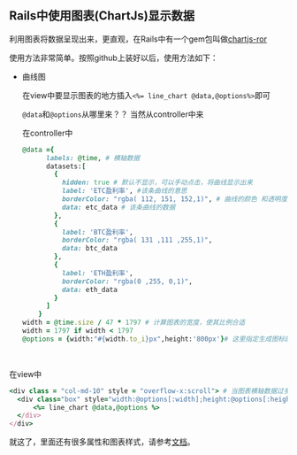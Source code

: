 ## Rails中使用图表(ChartJs)显示数据

利用图表将数据呈现出来，更直观，在Rails中有一个gem包叫做[chartjs-ror](https://github.com/airblade/chartjs-ror)

使用方法非常简单。按照github上装好以后，使用方法如下：

* 曲线图

  在view中要显示图表的地方插入`<%= line_chart @data,@options%>`即可

  `@data`和`@options`从哪里来？？ 当然从controller中来

  在controller中

  ```ruby
  @data ={
        labels: @time, # 横轴数据
        datasets:[
          {   
            hidden: true # 默认不显示，可以手动点击，将曲线显示出来
            label: 'ETC盈利率', #该条曲线的意思
            borderColor: "rgba( 112, 151, 152,1)", # 曲线的颜色 和透明度
            data: etc_data # 该条曲线的数据
          },  
          {   
            label: 'BTC盈利率',
            borderColor: "rgba( 131 ,111 ,255,1)",
            data: btc_data
          },  
          {   
            label: 'ETH盈利率',
            borderColor: "rgba(0 ,255, 0,1)",
            data: eth_data
          }
        ]   
      }   
  width = @time.size / 47 * 1797 # 计算图表的宽度，使其比例合适
  width = 1797 if width < 1797
  @options = {width:"#{width.to_i}px",height:'800px'}# 这里指定生成图标的宽度和高度

  ```

  ​

在view中

```ruby
<div class = "col-md-10" style = "overflow-x:scroll"> # 当图表横轴数据过多时，出现滚动条
  <div class="box" style="width:@options[:width];height:@options[:height]"> # 放图表的容器的大小应该与图表一致
      <%= line_chart @data,@options %>
  </div>
</div>
```

就这了，里面还有很多属性和图表样式，请参考[文档](http://www.bootcss.com/p/chart.js/docs/)。